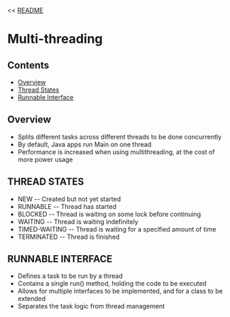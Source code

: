 << [README](./README.md)

# Multi-threading

## Contents
- [Overview](#overview)
- [Thread States](#thread-states)
- [Runnable Interface](#runnable-interface)

## Overview
- Splits different tasks across different threads to be done concurrently
- By default, Java apps run Main on one thread
- Performance is increased when using multithreading, at the cost of more power usage

## THREAD STATES
- NEW -- Created but not yet started
- RUNNABLE -- Thread has started
- BLOCKED -- Thread is waiting on some lock before continuing
- WAITING -- Thread is waiting indefinitely
- TIMED-WAITING -- Thread is waiting for a specified amount of time
- TERMINATED -- Thread is finished

## RUNNABLE INTERFACE
- Defines a task to be run by a thread
- Contains a single run() method, holding the code to be executed
- Allows for multiple interfaces to be implemented, and for a class to be extended
- Separates the task logic from thread management